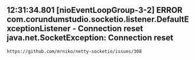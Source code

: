 ## 12:31:34.801 [nioEventLoopGroup-3-2] ERROR com.corundumstudio.socketio.listener.DefaultExceptionListener - Connection reset java.net.SocketException: Connection reset

```
https://github.com/mrniko/netty-socketio/issues/308
```